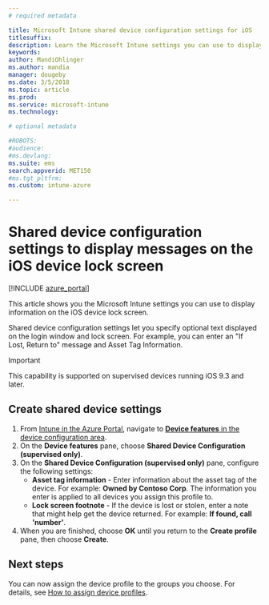 ```yaml
---
# required metadata

title: Microsoft Intune shared device configuration settings for iOS
titlesuffix:
description: Learn the Microsoft Intune settings you can use to display information on the iOS device lock screen.
keywords:
author: MandiOhlinger
ms.author: mandia
manager: dougeby
ms.date: 3/5/2018
ms.topic: article
ms.prod:
ms.service: microsoft-intune
ms.technology:

# optional metadata

#ROBOTS:
#audience:
#ms.devlang:
ms.suite: ems
search.appverid: MET150
#ms.tgt_pltfrm:
ms.custom: intune-azure

---
```


# Shared device configuration settings to display messages on the iOS device lock screen

[!INCLUDE [azure_portal](./includes/azure_portal.md)]

This article shows you the Microsoft Intune settings you can use to display information on the iOS device lock screen.

Shared device configuration settings let you specify optional text displayed on the login window and lock screen. For example, you can enter an "If Lost, Return to" message and Asset Tag Information. 

>[!IMPORTANT]
> This capability is supported on supervised devices running iOS 9.3 and later.

## Create shared device settings

1. From [Intune in the Azure Portal](https://portal.azure.com), navigate to [**Device features** in the device configuration area](device-features-configure.md). 
1. On the **Device features** pane, choose **Shared Device Configuration (supervised only)**.
2. On the **Shared Device Configuration (supervised only)** pane, configure the following settings:
	- **Asset tag information** - Enter information about the asset tag of the device. For example: **Owned by Contoso Corp**.
	The information you enter is applied to all devices you assign this profile to.
	- **Lock screen footnote** - If the device is lost or stolen, enter a note that might help get the device returned. For example: **If found, call 'number'**.
3. When you are finished, choose **OK** until you return to the **Create profile** pane, then choose **Create**. 


## Next steps

You can now assign the device profile to the groups you choose. For details, see [How to assign device profiles](device-profile-assign.md).
